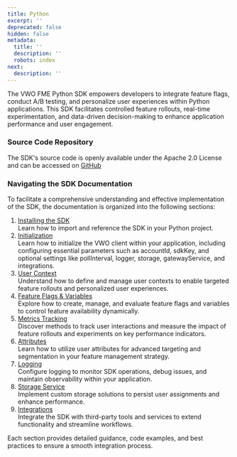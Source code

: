 ```yaml
---
title: Python
excerpt: ''
deprecated: false
hidden: false
metadata:
  title: ''
  description: ''
  robots: index
next:
  description: ''
---
```

The VWO FME Python SDK empowers developers to integrate feature flags, conduct A/B testing, and personalize user experiences within Python applications. This SDK facilitates controlled feature rollouts, real-time experimentation, and data-driven decision-making to enhance application performance and user engagement.

### Source Code Repository

The SDK's source code is openly available under the Apache 2.0 License and can be accessed on [GitHub](https://github.com/wingify/vwo-fme-python-sdk)

### Navigating the SDK Documentation

To facilitate a comprehensive understanding and effective implementation of the SDK, the documentation is organized into the following sections:

1. [Installing the SDK](doc:fme-python-install)\
   Learn how to import and reference the SDK in your Python project.
2. [Initialization](doc:fme-python-initialization)\
   Learn how to initialize the VWO client within your application, including configuring essential parameters such as accountId, sdkKey, and optional settings like pollInterval, logger, storage, gatewayService, and integrations.
3. [User Context](doc:fme-python-context)\
   Understand how to define and manage user contexts to enable targeted feature rollouts and personalized user experiences.
4. [Feature Flags & Variables](doc:fme-python-flags)\
   Explore how to create, manage, and evaluate feature flags and variables to control feature availability dynamically.
5. [Metrics Tracking](doc:fme-python-metrics)\
   Discover methods to track user interactions and measure the impact of feature rollouts and experiments on key performance indicators.
6. [Attributes](doc:fme-python-attributes)\
   Learn how to utilize user attributes for advanced targeting and segmentation in your feature management strategy.
7. [Logging](doc:fme-python-logging)\
   Configure logging to monitor SDK operations, debug issues, and maintain observability within your application.
8. [Storage Service](doc:fme-python-storage)\
   Implement custom storage solutions to persist user assignments and enhance performance.
9. [Integrations](doc:fme-python-integrations)\
   Integrate the SDK with third-party tools and services to extend functionality and streamline workflows.

Each section provides detailed guidance, code examples, and best practices to ensure a smooth integration process.